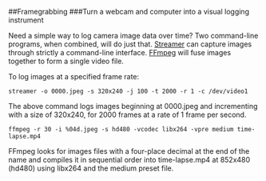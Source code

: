 ##Framegrabbing 
###Turn a webcam and computer into a visual logging instrument

Need a simple way to log camera image data over time? Two command-line 
programs, when combined, will do just that. 
[Streamer](http://linux.die.net/man/1/streamer) can capture images 
through strictly a command-line interface. 
[FFmpeg](http://www.ffmpeg.org/about.html) will fuse images together to
form a single video file.

To log images at a specified frame rate:

    streamer -o 0000.jpeg -s 320x240 -j 100 -t 2000 -r 1 -c /dev/video1

The above command logs images beginning at 0000.jpeg and incrementing 
with a size of 320x240, for 2000 frames at a rate of 1 frame per second. 

    ffmpeg -r 30 -i %04d.jpeg -s hd480 -vcodec libx264 -vpre medium time-lapse.mp4
    
FFmpeg looks for images files with a four-place decimal at the end of the name 
and compiles it in sequential order into time-lapse.mp4 at 852x480 (hd480) 
using libx264 and the medium preset file.  


